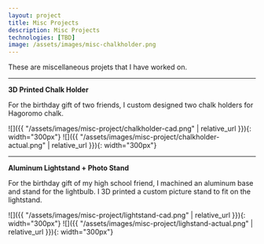 ```yaml
---
layout: project
title: Misc Projects
description: Misc Projects
technologies: [TBD]
image: /assets/images/misc-chalkholder.png
---
```



These are miscellaneous projets that I have worked on. 

---

**3D Printed Chalk Holder**

For the birthday gift of two friends, I custom designed two chalk holders for Hagoromo chalk. 

![]({{ "/assets/images/misc-project/chalkholder-cad.png" | relative_url }}){: width="300px"}
![]({{ "/assets/images/misc-project/chalkholder-actual.png" | relative_url }}){: width="300px"}

---

**Aluminum Lightstand + Photo Stand**

For the birthday gift of my high school friend, I machined an aluminum base and stand for the lightbulb. I 3D printed a custom picture stand to fit on the lightstand. 

![]({{ "/assets/images/misc-project/lightstand-cad.png" | relative_url }}){: width="300px"}
![]({{ "/assets/images/misc-project/lighstand-actual.png" | relative_url }}){: width="300px"}